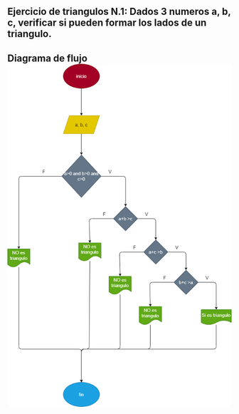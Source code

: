 ## Ejercicio de triangulos N.1: Dados 3 numeros a, b, c, verificar si pueden formar los lados de un triangulo.

## Diagrama de flujo ![Diagrama de flujo](diagrama.png "Diagrama de flujo")